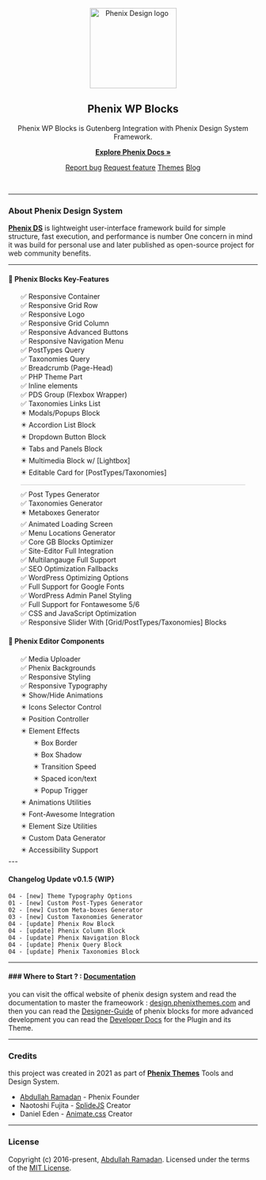 <p align="center">
    <a href="https://design.phenixthemes.com">
        <img src="https://phenixthemes.com/pds-docs/wp-content/uploads/sites/2/2022/09/phenix-design-icon.svg"
            alt="Phenix Design logo" width="175" height="162">
    </a>
</p>

<h2 align="center">Phenix WP Blocks</h2>

<p align="center">Phenix WP Blocks is Gutenberg Integration with Phenix Design System Framework.</p>
<p align="center">
    <a href="https://design.phenixthemes.com/wp-docs"><strong>Explore Phenix Docs »</strong></a>
</p>
<p align="center">
    <a href="https://github.com/EngCode/phenix-blocks/issues/new?assignees=-&labels=bug&template=bug_report.yml">Report
        bug</a>
    <a
        href="https://github.com/EngCode/phenix-blocks/issues/new?assignees=&labels=feature&template=feature_request.yml">Request
        feature</a>
    <a href="https://phenixthemes.com/">Themes</a>
    <a href="https://design.phenixthemes.com/blog">Blog</a>
</p>

<p align="center">
    <img src="https://img.shields.io/badge/build-v0.1-blue.svg" alt="" />
    <img src="https://img.shields.io/github/languages/code-size/EngCode/phenix-blocks.svg" alt="" />
    <img src="https://img.shields.io/github/repo-size/EngCode/phenix-blocks.svg" alt="" />
    <img src="https://img.shields.io/github/issues/EngCode/phenix-blocks.svg" alt="" />
    <img src="https://img.shields.io/badge/wordpress-v5.9-blue.svg" alt="" />
    <img src="https://img.shields.io/badge/php->%3D7.4.1-blue.svg" alt="" />
</p>
</div>

---

### About Phenix Design System

**[Phenix DS](https://design.phenixthemes.com "About Phenix")** is lightweight user-interface framework build for simple
structure, fast execution, and performance is number One concern in mind it was build for personal use and later
published as open-source project for web community benefits.

---

#### 🚀 Phenix Blocks Key-Features
<ul style="list-style:none;padding:0;margin:0 25px;">
    <li>✅ Responsive Container</li>
    <li>✅ Responsive Grid Row</li>
    <li>✅ Responsive Logo</li>
    <li>✅ Responsive Grid Column</li>
    <li>✅ Responsive Advanced Buttons</li>
    <li>✅ Responsive Navigation Menu</li>
    <li>✅ PostTypes Query</li>
    <li>✅ Taxonomies Query</li>
    <li>✅ Breadcrumb (Page-Head)</li>
    <li>✅ PHP Theme Part</li>
    <li>✅ Inline elements</li>
    <li>✅ PDS Group (Flexbox Wrapper)</li>
    <li>✅ Taxonomies Links List</li>
    <li>✴️ Modals/Popups Block</li>
    <li>✴️ Accordion List Block</li>
    <li>✴️ Dropdown Button Block</li>
    <li>✴️ Tabs and Panels Block</li>
    <li>✴️ Multimedia Block w/ [Lightbox]</li>
    <li>✴️ Editable Card for [PostTypes/Taxonomies] </li>
    <li style="height:1px;background-color: #CCC; margin: 10px 0;"></li>
    <li>✅ Post Types Generator</li>
    <li>✅ Taxonomies Generator</li>
    <li>✴️ Metaboxes Generator</li>
    <li>✅ Animated Loading Screen</li>
    <li>✅ Menu Locations Generator</li>
    <li>✅ Core GB Blocks Optimizer</li>
    <li>✅ Site-Editor Full Integration</li>
    <li>✅ Multilangauge Full Support</li>
    <li>✅ SEO Optimization Fallbacks</li>
    <li>✅ WordPress Optimizing Options</li>
    <li>✅ Full Support for Google Fonts</li>
    <li>✅ WordPress Admin Panel Styling</li>
    <li>✅ Full Support for Fontawesome 5/6</li>
    <li>✅ CSS and JavaScript Optimization</li>
    <li>✅ Responsive Slider With [Grid/PostTypes/Taxonomies] Blocks</li>
</ul>


#### 🚀 Phenix Editor Components
<ul style="list-style:none;padding:0;margin:0 25px;">
    <li>✅ Media Uploader</li>
    <li>✅ Phenix Backgrounds</li>
    <li>✅ Responsive Styling</li>
    <li>✅ Responsive Typography</li>
    <li>✴️ Show/Hide Animations</li>
    <li>✴️ Icons Selector Control</li>
    <li>✴️ Position Controller</li>
    <li>✴️ Element Effects
        <ul style="list-style:none;padding:0;margin:0 25px;">
            <li>✴️ Box Border</li>
            <li>✴️ Box Shadow</li>
            <li>✴️ Transition Speed</li>
            <li>✴️ Spaced icon/text</li>
            <li>✴️ Popup Trigger</li>
        </ul>
    </li>
    <li>✴️ Animations Utilities</li>
    <li>✴️ Font-Awesome Integration</li>
    <li>✴️ Element Size Utilities</li>
    <li>✴️ Custom Data Generator</li>
    <li>✴️ Accessibility Support</li>
</ul>
---

#### Changelog Update v0.1.5 {WIP}

```
04 - [new] Theme Typography Options
01 - [new] Custom Post-Types Generator
02 - [new] Custom Meta-boxes Generator
03 - [new] Custom Taxonomies Generator
04 - [update] Phenix Row Block
04 - [update] Phenix Column Block
04 - [update] Phenix Navigation Block
04 - [update] Phenix Query Block
04 - [update] Phenix Taxonomies Block
```

-----------------------

#### ### Where to Start ? : [Documentation](https://design.phenixthemes.com/wp-docs)

you can visit the offical website of phenix design system and read the documentation to master the frameowork :
[design.phenixthemes.com](https://design.phenixthemes.com) and then you can read the
[Designer-Guide](https://design.phenixthemes.com/wp-docs/designer) of phenix blocks for more advanced development you
can read the [Developer Docs](https://design.phenixthemes.com/wp-docs/developer) for the Plugin and its Theme.

---

### Credits

this project was created in 2021 as part of **[Phenix Themes](https://phenixthemes.com/ "https://phenixthemes.com")**
Tools and Design System.

- [Abdullah Ramadan](https://www.facebook.com/Eng.AbdallahPS) - Phenix Founder
- Naotoshi Fujita - [SplideJS]([](https://github.com/Splidejs/splide)) Creator
- Daniel Eden - [Animate.css](https://animate.style/) Creator

--------------------

### License

Copyright (c) 2016-present, [Abdullah Ramadan](https://www.facebook.com/Eng.AbdallahPS). Licensed under the terms of the
[MIT License](https://opensource.org/licenses/MIT).
